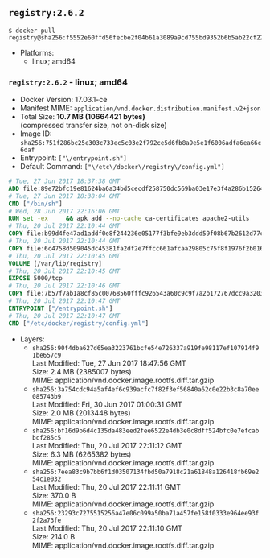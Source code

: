## `registry:2.6.2`

```console
$ docker pull registry@sha256:f5552e60ffd56fecbe2f04b61a3089a9cd755bd9352b6b5ab22cf2208af6a3a8
```

-	Platforms:
	-	linux; amd64

### `registry:2.6.2` - linux; amd64

-	Docker Version: 17.03.1-ce
-	Manifest MIME: `application/vnd.docker.distribution.manifest.v2+json`
-	Total Size: **10.7 MB (10664421 bytes)**  
	(compressed transfer size, not on-disk size)
-	Image ID: `sha256:751f286bc25e303c733ec5c03e2f792ce5d6fb8a9e5e1f6006adfa6ea66c6daf`
-	Entrypoint: `["\/entrypoint.sh"]`
-	Default Command: `["\/etc\/docker\/registry\/config.yml"]`

```dockerfile
# Tue, 27 Jun 2017 18:37:38 GMT
ADD file:89e72bfc19e81624ba6a34bd5cecdf258750dc569ba03e17e3f4a286b1526461 in / 
# Tue, 27 Jun 2017 18:38:04 GMT
CMD ["/bin/sh"]
# Wed, 28 Jun 2017 22:16:06 GMT
RUN set -ex     && apk add --no-cache ca-certificates apache2-utils
# Thu, 20 Jul 2017 22:10:44 GMT
COPY file:b99d4fe47ad1addf0e8f244236e05177f3bfe9eb3ddd59f08b67b2612d77c621 in /bin/registry 
# Thu, 20 Jul 2017 22:10:44 GMT
COPY file:6c4758d509045dc45381fa2df2e7ffcc661afcaa29805c75f8f1976f2b016db8 in /etc/docker/registry/config.yml 
# Thu, 20 Jul 2017 22:10:45 GMT
VOLUME [/var/lib/registry]
# Thu, 20 Jul 2017 22:10:45 GMT
EXPOSE 5000/tcp
# Thu, 20 Jul 2017 22:10:46 GMT
COPY file:7b57f7ab1a8cf85c00768560fffc926543a60c9c9f7a2b172767dcc9a3203394 in /entrypoint.sh 
# Thu, 20 Jul 2017 22:10:47 GMT
ENTRYPOINT ["/entrypoint.sh"]
# Thu, 20 Jul 2017 22:10:47 GMT
CMD ["/etc/docker/registry/config.yml"]
```

-	Layers:
	-	`sha256:90f4dba627d65ea3223761bcfe54e726337a919fe98117ef107914f91be657c9`  
		Last Modified: Tue, 27 Jun 2017 18:47:56 GMT  
		Size: 2.4 MB (2385007 bytes)  
		MIME: application/vnd.docker.image.rootfs.diff.tar.gzip
	-	`sha256:3a754cdc94a5af4ef6c939acfc7f82f3ef56840a62c0e22b3c8a70ee085743b9`  
		Last Modified: Fri, 30 Jun 2017 01:00:31 GMT  
		Size: 2.0 MB (2013448 bytes)  
		MIME: application/vnd.docker.image.rootfs.diff.tar.gzip
	-	`sha256:bf16d9b6d4c135da483eed2fee6522e4db3e0c8dff524bfc0e7efcabbcf285c5`  
		Last Modified: Thu, 20 Jul 2017 22:11:12 GMT  
		Size: 6.3 MB (6265382 bytes)  
		MIME: application/vnd.docker.image.rootfs.diff.tar.gzip
	-	`sha256:7eea83c9b7bb6f1d03507134fbd50a7918c21a61848a126418fb69e254c1e032`  
		Last Modified: Thu, 20 Jul 2017 22:11:11 GMT  
		Size: 370.0 B  
		MIME: application/vnd.docker.image.rootfs.diff.tar.gzip
	-	`sha256:23293c7275515256a47e06c099a50ba71a457fe158f0333e964ee93f2f2a73fe`  
		Last Modified: Thu, 20 Jul 2017 22:11:10 GMT  
		Size: 214.0 B  
		MIME: application/vnd.docker.image.rootfs.diff.tar.gzip

